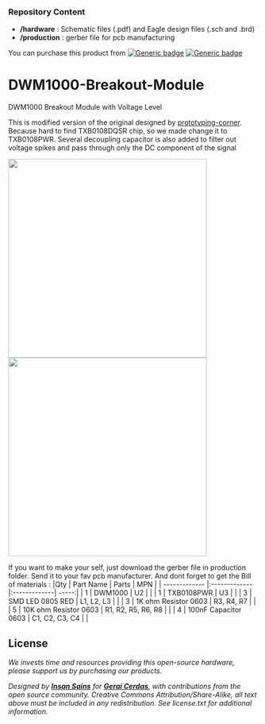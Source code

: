 ### Repository Content
* **/hardware** : Schematic files (.pdf) and Eagle design files (.sch and .brd)
* **/production** : gerber file for pcb manufacturing

You can purchase this product from [![Generic badge](https://img.shields.io/badge/Indonesia-Tokopedia-<COLOR>.svg)](https://www.tokopedia.com/geraicerdas/dwm1000-breakout-uwb-rtls-for-arduino-esp8266-esp32-indoor-location) 
[![Generic badge](https://img.shields.io/badge/Worldwide-Tindie-red.svg)](https://www.geraicerdas.com)

# DWM1000-Breakout-Module
DWM1000 Breakout Module with Voltage Level

This is modified version of the original designed by [prototyping-corner](https://github.com/prototyping-corner/DWM1000-Breakout). Because hard to find TXB0108DQSR chip, so we made change it to TXB0108PWR. Several decoupling capacitor is also added to filter out voltage spikes and pass through only the DC component of the signal

<p float="left">
<img src="https://images.tokopedia.net/img/cache/900/VqbcmM/2021/7/30/df1b53d5-c5d9-4541-9f03-82c13dbfb954.jpg" width=400 /> 
<img src="https://images.tokopedia.net/img/cache/900/VqbcmM/2021/7/30/236553de-f71d-49f5-88fb-bee2d3b55096.jpg" width=400 />
</p>

If you want to make your self, just download the gerber file in production folder. Send it to your fav pcb manufacturer. And dont forget to get the Bill of materials :
|Qty | Part Name | Parts | MPN |
| ------------- |:-------------|:-------------| -----:|
| 1 | DWM1000 | U2 | |
| 1 | TXB0108PWR | U3 | |
| 3 | SMD LED 0805 RED | L1, L2, L3 | |
| 3 | 1K ohm Resistor 0603 | R3, R4, R7 | |
| 5 | 10K ohm Resistor 0603 | R1, R2, R5, R6, R8 | |
| 4 | 100nF Capacitor 0603 | C1, C2, C3, C4 | |

## License
*We invests time and resources providing this open-source hardware, please support us by purchasing our products.*

*Designed by **[Insan Sains](https://www.youtube.com/insansains)** for **[Gerai Cerdas](https://geraicerdas.com)**, with contributions from the open source community. Creative Commons Attribution/Share-Alike, all text above must be included in any redistribution. See license.txt for additional information.*
